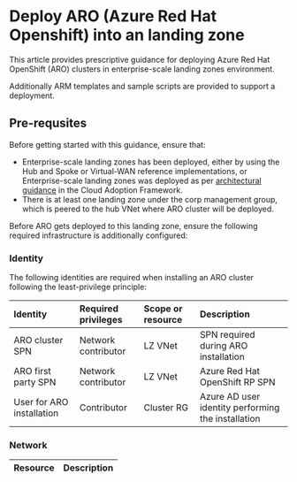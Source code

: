 # Deploy ARO (Azure Red Hat Openshift) into an landing zone

This article provides prescriptive guidance  for deploying Azure Red Hat OpenShift (ARO) clusters in enterprise-scale landing zones environment.

Additionally ARM templates and sample scripts are provided to support a deployment.

## Pre-requsites

Before getting started with this guidance, ensure that:

- Enterprise-scale landing zones has been deployed, either by using the Hub and Spoke or Virtual-WAN reference implementations, or Enterprise-scale landing zones was deployed as per [architectural guidance](https://docs.microsoft.com/en-us/azure/cloud-adoption-framework/ready/enterprise-scale/) in the Cloud Adoption Framework.
- There is at least one landing zone under the corp management group, which is peered to the hub VNet where ARO cluster will be deployed.

Before ARO gets deployed to this landing zone, ensure the following required infrastructure is additionally configured:

### Identity

The following identities are required when installing an ARO cluster following the least-privilege principle:

| Identity | Required privileges | Scope or resource | Description  |
|:---------|:--------------------|:------------------|:--------|
| ARO cluster SPN | Network contributor | LZ VNet | SPN required during ARO installation |
| ARO first party SPN | Network contributor | LZ VNet | Azure Red Hat OpenShift RP SPN |
| User for ARO installation | Contributor | Cluster RG | Azure AD user identity performing the installation |

### Network

| Resource | Description |
|:---------|:--------------------|

